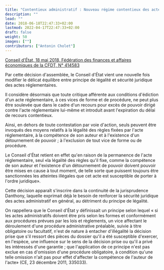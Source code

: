 ```yaml
---
title: "Contentieux administratif : Nouveau régime contentieux des actes réglementaires"
description: ""
lead: ""
date: 2018-06-18T22:47:33+02:00
lastmod: 2022-04-17T22:47:33+02:00
draft: false
weight: 50
images: [""]
contributors: ["Antonin Cholet"]
---
```


[Conseil d'État, 18 mai 2018, Fédération des finances et affaires économiques de la CFDT, N° 414583](https://www.legifrance.gouv.fr/ceta/id/CETATEXT000036927163/)

Par cette décision d'assemblée, le Conseil d'État vient une nouvelle fois modifier le délicat équilibre entre principe de légalité et sécurité juridique des actes réglementaires.

Il considère désormais que toute critique afférente aux conditions d'édiction d'un acte réglementaire, à ces vices de forme et de procédure, ne peut plus être soulevée que dans le cadre d'un recours pour excès de pouvoir dirigé contre l'acte réglementaire lui-même et introduit avant l'expiration du délai de recours contentieux.

Ainsi, en dehors de toute contestation par voie d'action, seuls peuvent être invoqués des moyens relatifs à la légalité des règles fixées par l'acte réglementaire, à la compétence de son auteur et à l'existence d'un détournement de pouvoir ; à l'exclusion de tout vice de forme ou de procédure.

Le Conseil d'État retient en effet qu'en raison de la permanence de l'acte réglementaire, seul «la légalité des règles qu'il fixe, comme la compétence de son auteur et l'existence d'un détournement de pouvoir doivent pouvoir être mises en cause à tout moment, de telle sorte que puissent toujours être sanctionnées les atteintes illégales que cet acte est susceptible de porter à l'ordre juridique».

Cette décision apparaît s'inscrire dans la continuité de la jurisprudence Danthony, laquelle exprimait déjà le besoin de renforcer la sécurité juridique des actes administratif en général, au détriment du principe de légalité.

On rappellera que le Conseil d'État y définissait un principe selon lequel « si les actes administratifs doivent être pris selon les formes et conformément aux procédures prévues par les lois et règlements, un vice affectant le déroulement d'une procédure administrative préalable, suivie à titre obligatoire ou facultatif, n'est de nature à entacher d'illégalité la décision prise que s'il ressort des pièces du dossier qu'il a été susceptible d'exercer, en l'espèce, une influence sur le sens de la décision prise ou qu'il a privé les intéressés d'une garantie ; que l'application de ce principe n'est pas exclue en cas d'omission d'une procédure obligatoire, à condition qu'une telle omission n'ait pas pour effet d'affecter la compétence de l'auteur de l'acte» (CE, 23 décembre 2011, 335033).

